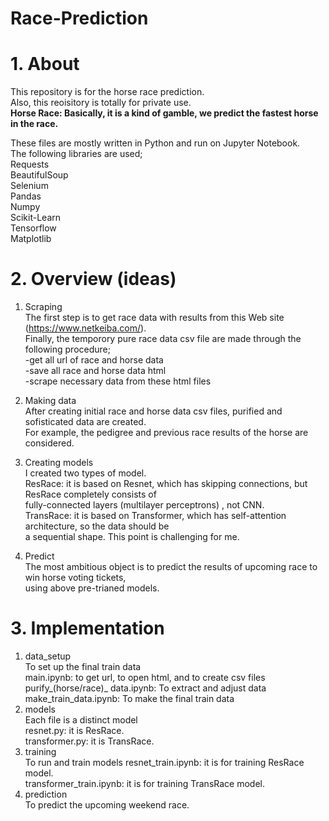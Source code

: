 # Race-Prediction
# 1. About
This repository is for the horse race prediction. </br>
Also, this reoisitory is totally for private use.  </br>
**Horse Race: Basically, it is a kind of gamble, we predict the fastest horse in the race.**</br>

These files are mostly written in Python and run on Jupyter Notebook. </br>
The following libraries are used; </br> 
  Requests </br>
  BeautifulSoup </br>
  Selenium </br>
  Pandas </br>
  Numpy </br>
  Scikit-Learn </br>
  Tensorflow </br>
  Matplotlib </br>
  

# 2. Overview (ideas)
1. Scraping </br>
The first step is to get race data with results from this Web site (https://www.netkeiba.com/). </br>
Finally, the temporory pure race data csv file are made through the following procedure; </br>
  -get all url of race and horse data </br>
  -save all race and horse data html </br>
  -scrape necessary data from these html files </br>
  
2. Making data </br>
After creating initial race and horse data csv files, purified and sofisticated data are created. </br>
For example, the pedigree and previous race results of the horse are considered.  </br>

3. Creating models </br>
I created two types of model. </br>
  ResRace: it is based on Resnet, which has skipping connections, but ResRace completely consists of </br>
           fully-connected layers (multilayer perceptrons) , not CNN.  </br>
  TransRace: it is based on Transformer, which has self-attention architecture, so the data should be </br>
             a sequential shape. This point is challenging for me. </br>

4. Predict </br>
The most ambitious object is to predict the results of upcoming race to win horse voting tickets, </br>
using above pre-trianed models.  </br>

# 3. Implementation
1. data_setup </br>
To set up the final train data </br>
  main.ipynb: to get url, to open html, and to create csv files </br>
  purify_(horse/race)_ data.ipynb: To extract and adjust data </br>
  make_train_data.ipynb: To make the final train data </br>
2. models </br>
Each file is a distinct model </br>
  resnet.py: it is ResRace. </br>
  transformer.py: it is TransRace. </br>
3. training </br>
To run and train models
  resnet_train.ipynb: it is for training ResRace model. </br>
  transformer_train.ipynb: it is for training TransRace model. </br>
4. prediction </br>
To predict the upcoming weekend race. </br>
